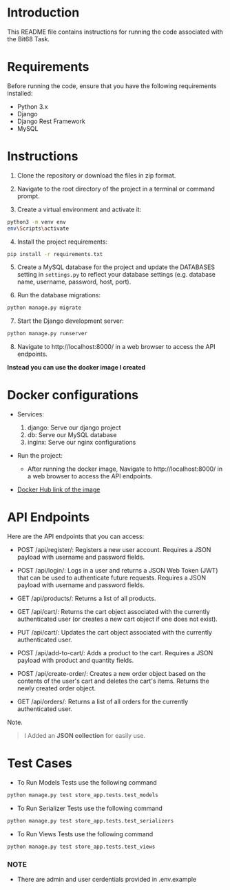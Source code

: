 # Introduction
This README file contains instructions for running the code associated with the Bit68 Task.

# Requirements
Before running the code, ensure that you have the following requirements installed:

- Python 3.x
- Django
- Django Rest Framework
- MySQL


# Instructions
1. Clone the repository or download the files in zip format.

2. Navigate to the root directory of the project in a terminal or command prompt.

3. Create a virtual environment and activate it:
```bash
python3 -m venv env
env\Scripts\activate
```

4. Install the project requirements:
```bash
pip install -r requirements.txt
```

5. Create a MySQL database for the project and update the DATABASES setting in ```settings.py``` to reflect your database settings (e.g. database name, username, password, host, port).

6. Run the database migrations:
```bash
python manage.py migrate
```

7. Start the Django development server:
```bash
python manage.py runserver
```

8. Navigate to http://localhost:8000/ in a web browser to access the API endpoints.


**Instead you can use the docker image I created**
# Docker configurations

- Services:
  1. django: Serve our django project
  2. db: Serve our MySQL database
  3. inginx: Serve our nginx configurations

- Run the project:
  - After running the docker image, Navigate to http://localhost:8000/ in a web browser to access the API endpoints. 

- [Docker Hub link of the image](https://hub.docker.com/r/omarraafat14/bit68_task)


# API Endpoints
Here are the API endpoints that you can access:

- POST /api/register/: Registers a new user account. Requires a JSON payload with username and password fields.

- POST /api/login/: Logs in a user and returns a JSON Web Token (JWT) that can be used to authenticate future requests. Requires a JSON payload with username and password fields.

- GET /api/products/: Returns a list of all products.

- GET /api/cart/: Returns the cart object associated with the currently authenticated user (or creates a new cart object if one does not exist).

- PUT /api/cart/: Updates the cart object associated with the currently authenticated user.

- POST /api/add-to-cart/: Adds a product to the cart. Requires a JSON payload with product and quantity fields.

- POST /api/create-order/: Creates a new order object based on the contents of the user's cart and deletes the cart's items. Returns the newly created order object.

- GET /api/orders/: Returns a list of all orders for the currently authenticated user.

Note.
> I Added an **JSON collection** for easily use. 


# Test Cases

- To Run Models Tests use the following command
```bash
python manage.py test store_app.tests.test_models
```

- To Run Serializer Tests use the following command
```bash
python manage.py test store_app.tests.test_serializers
```

- To Run Views Tests use the following command
```bash
python manage.py test store_app.tests.test_views
```


### NOTE
- There are admin and user cerdentials provided in .env.example
